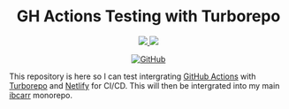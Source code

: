 <h1 align="center">GH Actions Testing with Turborepo</h1>

<p align="center">
  <a href="https://testing.ibcarr.com" alt="Docs Deployment">
    <img src="https://img.shields.io/github/deployments/cassi10/turbo-gh-actions-test/Docs%20Production?label=Docs&logo=netlify&logoColor=ffffff&style=for-the-badge">
  </a>
  <a href="https://testing.ibcarr.com" alt="Web Deployment">
    <img src="https://img.shields.io/github/deployments/cassi10/turbo-gh-actions-test/Web%20Production?label=Web&logo=netlify&logoColor=ffffff&style=for-the-badge">
  </a>
</p>

<p align="center">
  <a href="./LICENSE">
    <img alt="GitHub" src="https://img.shields.io/github/license/cassi10/turbo-gh-actions-test?label=License&style=flat-square&cacheSeconds=3600">
  </a>
</p>

This repository is here so I can test intergrating [GitHub Actions][ghactions] with [Turborepo][turborepo] and [Netlify][netlify] for CI/CD. This will then be intergrated into my main [ibcarr][ibcarr] monorepo.

[ghactions]: https://github.com/features/actions
[turborepo]: https://turborepo.org/
[netlify]: https://www.netlify.com/
[ibcarr]: https://github.com/cassi10/ibcarr
